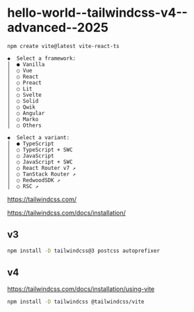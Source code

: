 # hello-world--tailwindcss-v4--advanced--2025

```
npm create vite@latest vite-react-ts

◆  Select a framework:
│  ● Vanilla
│  ○ Vue
│  ○ React
│  ○ Preact
│  ○ Lit
│  ○ Svelte
│  ○ Solid
│  ○ Qwik
│  ○ Angular
│  ○ Marko
│  ○ Others

◆  Select a variant:
│  ● TypeScript
│  ○ TypeScript + SWC
│  ○ JavaScript
│  ○ JavaScript + SWC
│  ○ React Router v7 ↗
│  ○ TanStack Router ↗
│  ○ RedwoodSDK ↗
│  ○ RSC ↗
```

https://tailwindcss.com/

https://tailwindcss.com/docs/installation/


## v3

```bash
npm install -D tailwindcss@3 postcss autoprefixer
```

## v4

https://tailwindcss.com/docs/installation/using-vite

```bash
npm install -D tailwindcss @tailwindcss/vite

```

